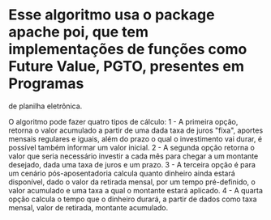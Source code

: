 # Esse algoritmo usa o package apache poi, que tem implementações de funções como Future Value, PGTO, presentes em Programas
de planilha eletrônica.

O algoritmo pode fazer quatro tipos de cálculo:
1 - A primeira opção, retorna o valor acumulado a partir de uma dada taxa de juros "fixa", aportes mensais regulares e iguais,
além do prazo o qual o investimento vai durar, é possível também informar um valor inicial.
2 - A segunda opção retorna o valor que seria necessário investir a cada mês para chegar a um montante desejado, dada uma taxa
de juros e um prazo.
3 - A terceira opção é para um cenário pós-aposentadoria calcula quanto dinheiro ainda estará disponível, dado o valor da retirada
mensal, por um tempo pré-definido, o valor acumulado e uma taxa a qual o montante estará aplicado.
4 - A quarta opção calcula o tempo que o dinheiro durará, a partir de dados como taxa mensal, valor de retirada, montante acumulado.

